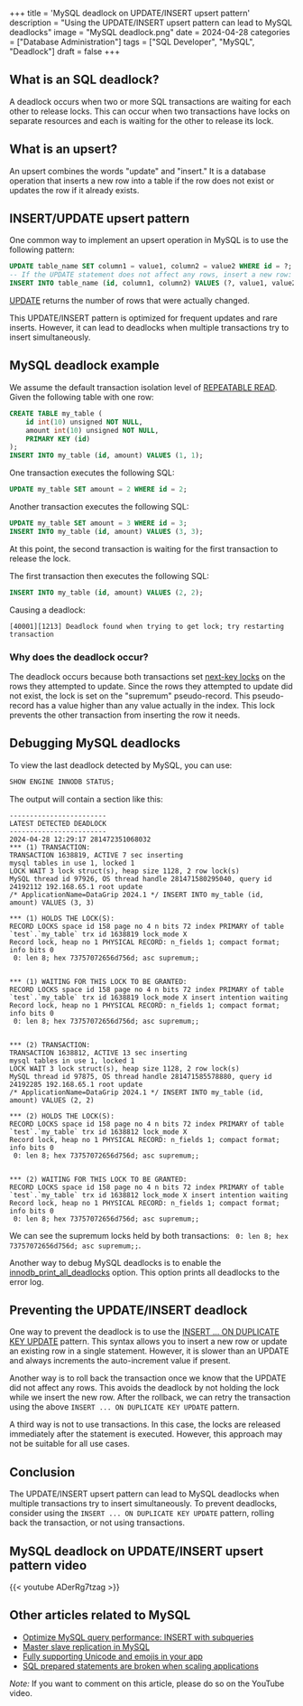 +++
title = 'MySQL deadlock on UPDATE/INSERT upsert pattern'
description = "Using the UPDATE/INSERT upsert pattern can lead to MySQL deadlocks"
image = "MySQL deadlock.png"
date = 2024-04-28
categories = ["Database Administration"]
tags = ["SQL Developer", "MySQL", "Deadlock"]
draft = false
+++

## What is an SQL deadlock?

A deadlock occurs when two or more SQL transactions are waiting for each other to release locks. This can occur when two transactions have locks on separate resources and each is waiting for the other to release its lock.

## What is an upsert?

An upsert combines the words "update" and "insert." It is a database operation that inserts a new row into a table if the row does not exist or updates the row if it already exists.

## INSERT/UPDATE upsert pattern

One common way to implement an upsert operation in MySQL is to use the following pattern:

```sql
UPDATE table_name SET column1 = value1, column2 = value2 WHERE id = ?;
-- If the UPDATE statement does not affect any rows, insert a new row:
INSERT INTO table_name (id, column1, column2) VALUES (?, value1, value2);
```

[UPDATE](https://dev.mysql.com/doc/refman/8.0/en/update.html) returns the number of rows that were actually changed.

This UPDATE/INSERT pattern is optimized for frequent updates and rare inserts. However, it can lead to deadlocks when multiple transactions try to insert simultaneously.

## MySQL deadlock example

We assume the default transaction isolation level of [REPEATABLE READ](https://dev.mysql.com/doc/refman/8.0/en/innodb-transaction-isolation-levels.html#isolevel_repeatable-read). Given the following table with one row:

```sql
CREATE TABLE my_table (
    id int(10) unsigned NOT NULL,
    amount int(10) unsigned NOT NULL,
    PRIMARY KEY (id)
);
INSERT INTO my_table (id, amount) VALUES (1, 1);
```

One transaction executes the following SQL:

```sql
UPDATE my_table SET amount = 2 WHERE id = 2;
```

Another transaction executes the following SQL:

```sql
UPDATE my_table SET amount = 3 WHERE id = 3;
INSERT INTO my_table (id, amount) VALUES (3, 3);
```

At this point, the second transaction is waiting for the first transaction to release the lock.

The first transaction then executes the following SQL:

```sql
INSERT INTO my_table (id, amount) VALUES (2, 2);
```

Causing a deadlock:

```
[40001][1213] Deadlock found when trying to get lock; try restarting transaction
```

### Why does the deadlock occur?

The deadlock occurs because both transactions set [next-key locks](https://dev.mysql.com/doc/refman/8.0/en/innodb-locking.html#innodb-next-key-locks) on the rows they attempted to update. Since the rows they attempted to update did not exist, the lock is set on the "supremum" pseudo-record. This pseudo-record has a value higher than any value actually in the index. This lock prevents the other transaction from inserting the row it needs.

## Debugging MySQL deadlocks

To view the last deadlock detected by MySQL, you can use:

```sql
SHOW ENGINE INNODB STATUS;
```

The output will contain a section like this:

```
------------------------
LATEST DETECTED DEADLOCK
------------------------
2024-04-28 12:29:17 281472351068032
*** (1) TRANSACTION:
TRANSACTION 1638819, ACTIVE 7 sec inserting
mysql tables in use 1, locked 1
LOCK WAIT 3 lock struct(s), heap size 1128, 2 row lock(s)
MySQL thread id 97926, OS thread handle 281471580295040, query id 24192112 192.168.65.1 root update
/* ApplicationName=DataGrip 2024.1 */ INSERT INTO my_table (id, amount) VALUES (3, 3)

*** (1) HOLDS THE LOCK(S):
RECORD LOCKS space id 158 page no 4 n bits 72 index PRIMARY of table `test`.`my_table` trx id 1638819 lock_mode X
Record lock, heap no 1 PHYSICAL RECORD: n_fields 1; compact format; info bits 0
 0: len 8; hex 73757072656d756d; asc supremum;;


*** (1) WAITING FOR THIS LOCK TO BE GRANTED:
RECORD LOCKS space id 158 page no 4 n bits 72 index PRIMARY of table `test`.`my_table` trx id 1638819 lock_mode X insert intention waiting
Record lock, heap no 1 PHYSICAL RECORD: n_fields 1; compact format; info bits 0
 0: len 8; hex 73757072656d756d; asc supremum;;


*** (2) TRANSACTION:
TRANSACTION 1638812, ACTIVE 13 sec inserting
mysql tables in use 1, locked 1
LOCK WAIT 3 lock struct(s), heap size 1128, 2 row lock(s)
MySQL thread id 97875, OS thread handle 281471585578880, query id 24192285 192.168.65.1 root update
/* ApplicationName=DataGrip 2024.1 */ INSERT INTO my_table (id, amount) VALUES (2, 2)

*** (2) HOLDS THE LOCK(S):
RECORD LOCKS space id 158 page no 4 n bits 72 index PRIMARY of table `test`.`my_table` trx id 1638812 lock_mode X
Record lock, heap no 1 PHYSICAL RECORD: n_fields 1; compact format; info bits 0
 0: len 8; hex 73757072656d756d; asc supremum;;


*** (2) WAITING FOR THIS LOCK TO BE GRANTED:
RECORD LOCKS space id 158 page no 4 n bits 72 index PRIMARY of table `test`.`my_table` trx id 1638812 lock_mode X insert intention waiting
Record lock, heap no 1 PHYSICAL RECORD: n_fields 1; compact format; info bits 0
 0: len 8; hex 73757072656d756d; asc supremum;;
```

We can see the supremum locks held by both transactions: ` 0: len 8; hex 73757072656d756d; asc supremum;;`.

Another way to debug MySQL deadlocks is to enable the [innodb_print_all_deadlocks](https://dev.mysql.com/doc/refman/8.0/en/innodb-parameters.html#sysvar_innodb_print_all_deadlocks) option. This option prints all deadlocks to the error log.

## Preventing the UPDATE/INSERT deadlock

One way to prevent the deadlock is to use the [INSERT ... ON DUPLICATE KEY UPDATE](https://dev.mysql.com/doc/refman/8.0/en/insert-on-duplicate.html) pattern. This syntax allows you to insert a new row or update an existing row in a single statement. However, it is slower than an UPDATE and always increments the auto-increment value if present.

Another way is to roll back the transaction once we know that the UPDATE did not affect any rows. This avoids the deadlock by not holding the lock while we insert the new row. After the rollback, we can retry the transaction using the above `INSERT ... ON DUPLICATE KEY UPDATE` pattern.

A third way is not to use transactions. In this case, the locks are released immediately after the statement is executed. However, this approach may not be suitable for all use cases.

## Conclusion

The UPDATE/INSERT upsert pattern can lead to MySQL deadlocks when multiple transactions try to insert simultaneously. To prevent deadlocks, consider using the `INSERT ... ON DUPLICATE KEY UPDATE` pattern, rolling back the transaction, or not using transactions.

## MySQL deadlock on UPDATE/INSERT upsert pattern video

{{< youtube ADerRg7tzag >}}

## Other articles related to MySQL

- [Optimize MySQL query performance: INSERT with subqueries](../mysql-query-performance-insert-subqueries/)
- [Master slave replication in MySQL](../mysql-master-slave-replication/)
- [Fully supporting Unicode and emojis in your app](../unicode-and-emoji-gotchas/)
- [SQL prepared statements are broken when scaling applications](../sql-prepared-statements-are-broken-when-scaling-applications/)

*Note:* If you want to comment on this article, please do so on the YouTube video.

